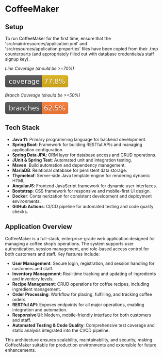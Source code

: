 # CoffeeMaker
## Setup
To run CoffeeMaker for the first time, ensure that the 'src/main/resources/application.yml' and 'src/resources/application.properties' files have been copied from their .tmp counterparts (and appropriately filled out with database credentials/a staff signup key).


*Line Coverage (should be >=70%)*

![Coverage](badges/badgeImg/jacoco.svg)

*Branch Coverage (should be >=50%)*

![Branches](badges/badgeImg/branches.svg)



## Tech Stack

- **Java 11**: Primary programming language for backend development.
- **Spring Boot**: Framework for building RESTful APIs and managing application configuration.
- **Spring Data JPA**: ORM layer for database access and CRUD operations.
- **JUnit & Spring Test**: Automated unit and integration testing.
- **Maven**: Build automation and dependency management.
- **MariaDB**: Relational database for persistent data storage.
- **Thymeleaf**: Server-side Java template engine for rendering dynamic HTML.
- **AngularJS**: Frontend JavaScript framework for dynamic user interfaces.
- **Bootstrap**: CSS framework for responsive and mobile-first UI design.
- **Docker**: Containerization for consistent development and deployment environments.
- **GitHub Actions**: CI/CD pipeline for automated testing and code quality checks.

## Application Overview

CoffeeMaker is a full-stack, enterprise-grade web application designed for managing a coffee shop’s operations. The system supports user authentication, session management, and role-based access control for both customers and staff. Key features include:

- **User Management**: Secure login, registration, and session handling for customers and staff.
- **Inventory Management**: Real-time tracking and updating of ingredients and inventory levels.
- **Recipe Management**: CRUD operations for coffee recipes, including ingredient management.
- **Order Processing**: Workflow for placing, fulfilling, and tracking coffee orders.
- **RESTful API**: Exposes endpoints for all major operations, enabling integration and automation.
- **Responsive UI**: Modern, mobile-friendly interface for both customers and staff.
- **Automated Testing & Code Quality**: Comprehensive test coverage and static analysis integrated into the CI/CD pipeline.

This architecture ensures scalability, maintainability, and security, making CoffeeMaker suitable for production environments and extensible for future enhancements.





